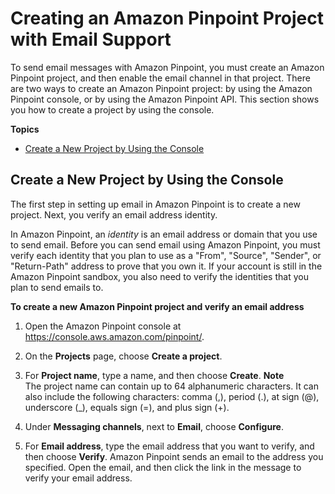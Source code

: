 # Creating an Amazon Pinpoint Project with Email Support<a name="channels-email-setup-create"></a>

To send email messages with Amazon Pinpoint, you must create an Amazon Pinpoint project, and then enable the email channel in that project\. There are two ways to create an Amazon Pinpoint project: by using the Amazon Pinpoint console, or by using the Amazon Pinpoint API\. This section shows you how to create a project by using the console\.

**Topics**
+ [Create a New Project by Using the Console](#channels-email-setup-create-console)

## Create a New Project by Using the Console<a name="channels-email-setup-create-console"></a>

The first step in setting up email in Amazon Pinpoint is to create a new project\. Next, you verify an email address identity\.

In Amazon Pinpoint, an *identity* is an email address or domain that you use to send email\. Before you can send email using Amazon Pinpoint, you must verify each identity that you plan to use as a "From", "Source", "Sender", or "Return\-Path" address to prove that you own it\. If your account is still in the Amazon Pinpoint sandbox, you also need to verify the identities that you plan to send emails to\.

**To create a new Amazon Pinpoint project and verify an email address**

1. Open the Amazon Pinpoint console at [https://console\.aws\.amazon\.com/pinpoint/](https://console.aws.amazon.com/pinpoint/)\.

1. On the **Projects** page, choose **Create a project**\.

1. For **Project name**, type a name, and then choose **Create**\.
**Note**  
The project name can contain up to 64 alphanumeric characters\. It can also include the following characters: comma \(,\), period \(\.\), at sign \(@\), underscore \(\_\), equals sign \(=\), and plus sign \(\+\)\.

1. Under **Messaging channels**, next to **Email**, choose **Configure**\.

1. For **Email address**, type the email address that you want to verify, and then choose **Verify**\. Amazon Pinpoint sends an email to the address you specified\. Open the email, and then click the link in the message to verify your email address\.